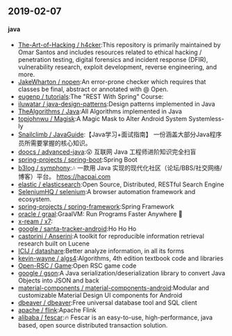 ## 2019-02-07

#### java
* [The-Art-of-Hacking / h4cker](https://github.com/The-Art-of-Hacking/h4cker):This repository is primarily maintained by Omar Santos and includes resources related to ethical hacking / penetration testing, digital forensics and incident response (DFIR), vulnerability research, exploit development, reverse engineering, and more.
* [JakeWharton / nopen](https://github.com/JakeWharton/nopen):An error-prone checker which requires that classes be final, abstract or annotated with @ Open.
* [eugenp / tutorials](https://github.com/eugenp/tutorials):The "REST With Spring" Course:
* [iluwatar / java-design-patterns](https://github.com/iluwatar/java-design-patterns):Design patterns implemented in Java
* [TheAlgorithms / Java](https://github.com/TheAlgorithms/Java):All Algorithms implemented in Java
* [topjohnwu / Magisk](https://github.com/topjohnwu/Magisk):A Magic Mask to Alter Android System Systemless-ly
* [Snailclimb / JavaGuide](https://github.com/Snailclimb/JavaGuide):【Java学习+面试指南】 一份涵盖大部分Java程序员所需要掌握的核心知识。
* [doocs / advanced-java](https://github.com/doocs/advanced-java):😮 互联网 Java 工程师进阶知识完全扫盲
* [spring-projects / spring-boot](https://github.com/spring-projects/spring-boot):Spring Boot
* [b3log / symphony](https://github.com/b3log/symphony):🎶 一款用 Java 实现的现代化社区（论坛/BBS/社交网络/博客）平台。 https://hacpai.com
* [elastic / elasticsearch](https://github.com/elastic/elasticsearch):Open Source, Distributed, RESTful Search Engine
* [SeleniumHQ / selenium](https://github.com/SeleniumHQ/selenium):A browser automation framework and ecosystem.
* [spring-projects / spring-framework](https://github.com/spring-projects/spring-framework):Spring Framework
* [oracle / graal](https://github.com/oracle/graal):GraalVM: Run Programs Faster Anywhere 🚀
* [x-ream / x7](https://github.com/x-ream/x7):
* [google / santa-tracker-android](https://github.com/google/santa-tracker-android):Ho Ho Ho
* [castorini / Anserini](https://github.com/castorini/Anserini):A toolkit for reproducible information retrieval research built on Lucene
* [ICIJ / datashare](https://github.com/ICIJ/datashare):Better analyze information, in all its forms
* [kevin-wayne / algs4](https://github.com/kevin-wayne/algs4):Algorithms, 4th edition textbook code and libraries
* [Open-RSC / Game](https://github.com/Open-RSC/Game):Open RSC game code
* [google / gson](https://github.com/google/gson):A Java serialization/deserialization library to convert Java Objects into JSON and back
* [material-components / material-components-android](https://github.com/material-components/material-components-android):Modular and customizable Material Design UI components for Android
* [dbeaver / dbeaver](https://github.com/dbeaver/dbeaver):Free universal database tool and SQL client
* [apache / flink](https://github.com/apache/flink):Apache Flink
* [alibaba / fescar](https://github.com/alibaba/fescar):🔥 Fescar is an easy-to-use, high-performance, java based, open source distributed transaction solution.
